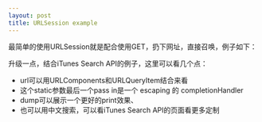 ```yaml
---
layout: post
title: URLSession example
---
```


最简单的使用URLSession就是配合使用GET，扔下网址，直接召唤，例子如下：

<script src="https://gist.github.com/KrisYu/1be1400c254d0ccda77f10cd7473503a.js"></script>


升级一点，结合iTunes Search API的例子，这里可以看几个点：

- url可以用URLComponents和URLQueryItem结合来看
- 这个static参数最后一个pass in是一个 escaping 的 completionHandler
- dump可以展示一个更好的print效果、
- 也可以用中文搜索，可以看iTunes Search API的页面看更多定制

<script src="https://gist.github.com/KrisYu/10764e91331b3ddd1dcab5efa1aa6d9d.js"></script>

